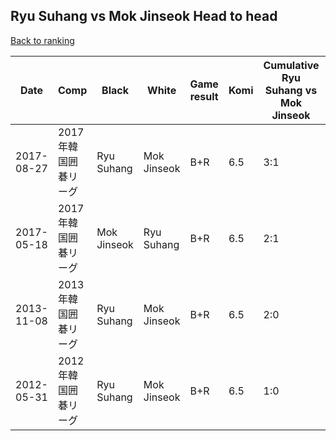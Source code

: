 ## Ryu Suhang vs Mok Jinseok Head to head

[Back to ranking](../../index.md)




| **Date** | **Comp** | **Black** | **White** | **Game result** | **Komi** | **Cumulative Ryu Suhang vs Mok Jinseok** | **Ryu Suhang streak** | **Mok Jinseok streak** | 
| --- | --- | --- | --- | --- | --- | --- | --- | --- |
| 2017-08-27 | 2017年韓国囲碁リーグ | Ryu Suhang | Mok Jinseok | B+R | 6.5 | 3:1 | 1 | 0 | 
| 2017-05-18 | 2017年韓国囲碁リーグ | Mok Jinseok | Ryu Suhang | B+R | 6.5 | 2:1 | 0 | 1 | 
| 2013-11-08 | 2013年韓国囲碁リーグ | Ryu Suhang | Mok Jinseok | B+R | 6.5 | 2:0 | 2 | 0 | 
| 2012-05-31 | 2012年韓国囲碁リーグ | Ryu Suhang | Mok Jinseok | B+R | 6.5 | 1:0 | 1 | 0 |




